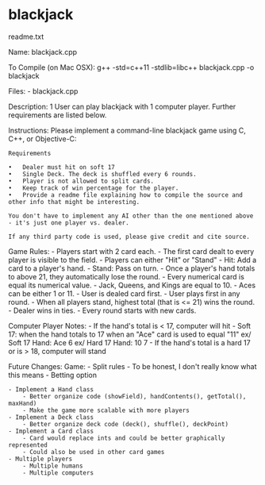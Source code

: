 # blackjack

readme.txt

Name: blackjack.cpp

To Compile (on Mac OSX):
	g++ -std=c++11 -stdlib=libc++ blackjack.cpp -o blackjack

Files:
	- blackjack.cpp

Description: 
	1 User can play blackjack with 1 computer player. Further requirements are listed below. 

Instructions: 
	Please implement a command-line blackjack game using C, C++, or Objective-C:

	Requirements

	•   Dealer must hit on soft 17
	•   Single Deck. The deck is shuffled every 6 rounds. 
	•   Player is not allowed to split cards. 
	•   Keep track of win percentage for the player.
	•   Provide a readme file explaining how to compile the source and other info that might be interesting.

	You don't have to implement any AI other than the one mentioned above - it's just one player vs. dealer.

	If any third party code is used, please give credit and cite source.

Game Rules: 
	- Players start with 2 card each.
	- The first card dealt to every player is visible to the field.
	- Players can either "Hit" or "Stand"
		- Hit: Add a card to a player's hand.
		- Stand: Pass on turn.
	- Once a player's hand totals to above 21, they automatically lose the round.
	- Every numerical card is equal its numerical value.
	- Jack, Queens, and Kings are equal to 10.
	- Aces can be either 1 or 11.
	- User is dealed card first. 
	- User plays first in any round. 
	- When all players stand, highest total (that is <= 21) wins the round.
	- Dealer wins in ties.
	- Every round starts with new cards. 

Computer Player Notes:
	- If the hand's total is < 17, computer will hit
		- Soft 17: when the hand totals to 17 when an "Ace" card is used to equal "11"
			ex/ Soft 17 Hand: Ace 6
			ex/ Hard 17 Hand: 10  7
	- If the hand's total is a hard 17 or is > 18, computer will stand

Future Changes: 
	Game: 
	- Split rules
		- To be honest, I don't really know what this means
	- Betting option 



	- Implement a Hand class 
		- Better organize code (showField), handContents(), getTotal(), maxHand)
		- Make the game more scalable with more players
	- Implement a Deck class
		- Better organize deck code (deck(), shuffle(), deckPoint)
	- Implement a Card class
		- Card would replace ints and could be better graphically represented 
		- Could also be used in other card games
	- Multiple players
		- Multiple humans
		- Multiple computers 
